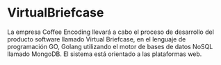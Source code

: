 # VirtualBriefcase
La empresa Coffee Encoding llevará a cabo el proceso de desarrollo del producto software llamado Virtual Briefcase, en el lenguaje de programación GO, Golang utilizando el motor de bases de datos NoSQL llamado MongoDB. El sistema está orientado a las plataformas web. 
